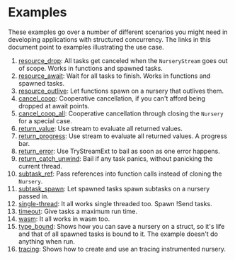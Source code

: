 # Examples

These examples go over a number of different scenarios you might need in developing applications with structured concurrency. The links in this document point to examples illustrating the use case.

1. [resource_drop](resource_drop.rs): All tasks get canceled when the `NurseryStream` goes out of scope. Works in functions and spawned tasks.
1. [resource_await](resource_await.rs): Wait for all tasks to finish. Works in functions and spawned tasks.
1. [resource_outlive](resource_outlive.rs): Let functions spawn on a nursery that outlives them.
1. [cancel_coop](cancel_coop.rs): Cooperative cancellation, if you can't afford being dropped at await points.
1. [cancel_coop_all](cancel_coop_all.rs): Cooperative cancellation through closing the `Nursery` for a special case.
1. [return_value](return_value.rs): Use stream to evaluate all returned values.
1. [return_progress](return_progress.rs): Use stream to evaluate all returned values. A progress bar.
1. [return_error](return_error.rs): Use TryStreamExt to bail as soon as one error happens.
1. [return_catch_unwind](return_catch_unwind.rs): Bail if any task panics, without panicking the current thread.
1. [subtask_ref](subtask_ref.rs): Pass references into function calls instead of cloning the `Nursery`.
1. [subtask_spawn](subtask_spawn.rs): Let spawned tasks spawn subtasks on a nursery passed in.
1. [single-thread](single_thread.rs): It all works single threaded too. Spawn !Send tasks.
1. [timeout](timeout.rs): Give tasks a maximum run time.
1. [wasm](wasm): It all works in wasm too.
1. [type_bound](type_bound.rs): Shows how you can save a nursery on a struct, so it's life and that of all spawned tasks is bound to it. The example doesn't do anything when run.
1. [tracing](tracing.rs): Shows how to create and use an tracing instrumented nursery.

